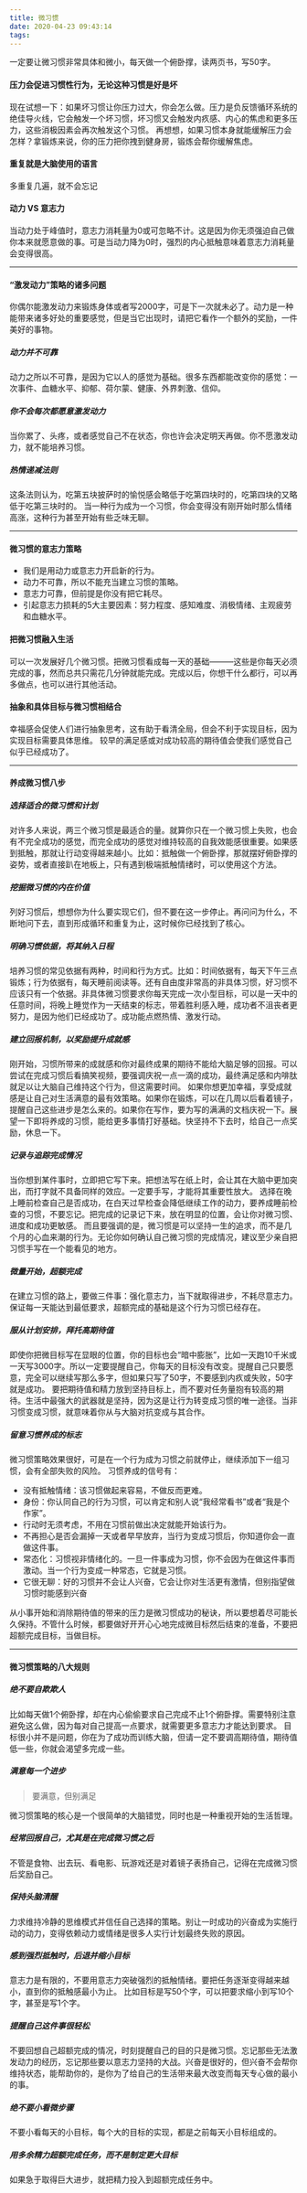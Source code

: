 ```yaml
---
title: 微习惯
date: 2020-04-23 09:43:14
tags:
---
```

一定要让微习惯非常具体和微小，每天做一个俯卧撑，读两页书，写50字。
<!-- more -->
#### 压力会促进习惯性行为，无论这种习惯是好是坏
现在试想一下：如果坏习惯让你压力过大，你会怎么做。压力是负反馈循环系统的绝佳导火线，它会触发一个坏习惯，坏习惯又会触发内疚感、内心的焦虑和更多压力，这些消极因素会再次触发这个习惯。
再想想，如果习惯本身就能缓解压力会怎样？拿锻炼来说，你的压力把你拽到健身房，锻炼会帮你缓解焦虑。

#### 重复就是大脑使用的语言
多重复几遍，就不会忘记

#### 动力 VS 意志力
当动力处于峰值时，意志力消耗量为0或可忽略不计。这是因为你无须强迫自己做你本来就愿意做的事。可是当动力降为0时，强烈的内心抵触意味着意志力消耗量会变得很高。

---

#### “激发动力”策略的诸多问题
你偶尔能激发动力来锻炼身体或者写2000字，可是下一次就未必了。动力是一种能带来诸多好处的重要感觉，但是当它出现时，请把它看作一个额外的奖励，一件美好的事物。
##### 动力并不可靠
动力之所以不可靠，是因为它以人的感觉为基础。很多东西都能改变你的感觉：一次事件、血糖水平、抑郁、荷尔蒙、健康、外界刺激、信仰。
##### 你不会每次都愿意激发动力
当你累了、头疼，或者感觉自己不在状态，你也许会决定明天再做。你不愿激发动力，就不能培养习惯。
##### 热情递减法则
这条法则认为，吃第五块披萨时的愉悦感会略低于吃第四块时的，吃第四块的又略低于吃第三块时的。
当一种行为成为一个习惯，你会变得没有刚开始时那么情绪高涨，这种行为甚至开始有些乏味无聊。

---

#### 微习惯的意志力策略
- 我们是用动力或意志力开启新的行为。
- 动力不可靠，所以不能充当建立习惯的策略。
- 意志力可靠，但前提是你没有把它耗尽。
- 引起意志力损耗的5大主要因素：努力程度、感知难度、消极情绪、主观疲劳和血糖水平。

#### 把微习惯融入生活
可以一次发展好几个微习惯。把微习惯看成每一天的基础———这些是你每天必须完成的事，然而总共只需花几分钟就能完成。完成以后，你想干什么都行，可以再多做点，也可以进行其他活动。

#### 抽象和具体目标与微习惯相结合
幸福感会促使人们进行抽象思考，这有助于看清全局，但会不利于实现目标，因为实现目标需要具体思维。
较早的满足感或对成功较高的期待值会使我们感觉自己似乎已经成功了。

---

#### 养成微习惯八步
##### 选择适合的微习惯和计划
对许多人来说，两三个微习惯是最适合的量。就算你只在一个微习惯上失败，也会有不完全成功的感觉，而完全成功的感觉对维持较高的自我效能感很重要。如果感到抵触，那就让行动变得越来越小。比如：抵触做一个俯卧撑，那就摆好俯卧撑的姿势，或者直接趴在地板上，只有遇到极端抵触情绪时，可以使用这个方法。
##### 挖掘微习惯的内在价值
列好习惯后，想想你为什么要实现它们，但不要在这一步停止。再问问为什么，不断地问下去，直到形成循环和重复为止，这时候你已经找到了核心。
##### 明确习惯依据，将其纳入日程
培养习惯的常见依据有两种，时间和行为方式。比如：时间依据有，每天下午三点锻炼；行为依据有，每天睡前阅读等。还有自由度非常高的非具体习惯，好习惯不应该只有一个依据。非具体微习惯要求你每天完成一次小型目标，可以是一天中的任意时间，将晚上睡觉作为一天结束的标志，带着胜利感入睡，成功者不沮丧者更努力，是因为他们已经成功了。成功能点燃热情、激发行动。
##### 建立回报机制，以奖励提升成就感
刚开始，习惯所带来的成就感和你对最终成果的期待不能给大脑足够的回报。可以尝试在完成习惯后看搞笑视频，要强调庆祝一点一滴的成功，最终满足感和内啡肽就足以让大脑自己维持这个行为，但这需要时间。
如果你想更加幸福，享受成就感是让自己对生活满意的最有效策略。如果你在锻炼，可以在几周以后看着镜子，提醒自己这些进步是怎么来的。如果你在写作，要为写的满满的文档庆祝一下。展望一下即将养成的习惯，能给更多事情打好基础。快坚持不下去时，给自己一点奖励，休息一下。
##### 记录与追踪完成情况
当你想到某件事时，立即把它写下来。把想法写在纸上时，会让其在大脑中更加突出，而打字就不具备同样的效应。一定要手写，才能将其重要性放大。
选择在晚上睡前检查自己是否成功，在白天过早检查会降低继续工作的动力，要养成睡前检查的习惯，不要忘记。把完成的记录记下来，放在明显的位置，会让你对微习惯、进度和成功更敏感。
而且要强调的是，微习惯是可以坚持一生的追求，而不是几个月的心血来潮的行为。无论你如何确认自己微习惯的完成情况，建议至少亲自把习惯手写在一个能看见的地方。
##### 微量开始，超额完成
在建立习惯的路上，要做三件事：强化意志力，当下就取得进步，不耗尽意志力。保证每一天能达到最低要求，超额完成的基础是这个行为习惯已经存在。
##### 服从计划安排，拜托高期待值
即使你把微目标写在显眼的位置，你的目标也会“暗中膨胀”，比如一天跑10千米或一天写3000字。所以一定要提醒自己，你每天的目标没有改变。提醒自己只要愿意，完全可以继续写那么多字，但如果只写了50字，不要感到内疚或失败，50字就是成功。
要把期待值和精力放到坚持目标上，而不要对任务量抱有较高的期待。生活中最强大的武器就是坚持，因为这是让行为转变成习惯的唯一途径。当非习惯变成习惯，就意味着你从与大脑对抗变成与其合作。
##### 留意习惯养成的标志
微习惯策略效果很好，可是在一个行为成为习惯之前就停止，继续添加下一组习惯，会有全部失败的风险。
习惯养成的信号有：
- 没有抵触情绪：该习惯做起来容易，不做反而更难。
- 身份：你认同自己的行为习惯，可以肯定和别人说“我经常看书”或者“我是个作家”。
- 行动时无须考虑，不用在习惯前做出决定就能开始该行为。
- 不再担心是否会漏掉一天或者早早放弃，当行为变成习惯后，你知道你会一直做这件事。
- 常态化：习惯视非情绪化的。一旦一件事成为习惯，你不会因为在做这件事而激动。当一个行为变成一种常态，它就是习惯。
- 它很无聊：好的习惯并不会让人兴奋，它会让你对生活更有激情，但别指望做习惯时能感到兴奋

从小事开始和消除期待值的带来的压力是微习惯成功的秘诀，所以要想着尽可能长久保持。不管什么时候，都要做好开开心心地完成微目标然后结束的准备，不要把超额完成目标，当做目标。

---

#### 微习惯策略的八大规则
##### 绝不要自欺欺人
比如每天做1个俯卧撑，却在内心偷偷要求自己完成不止1个俯卧撑。需要特别注意避免这么做，因为每对自己提高一点要求，就需要更多意志力才能达到要求。
目标很小并不是问题，你在为了成功而训练大脑，但请一定不要调高期待值，期待值低一些，你就会渴望多完成一些。
##### 满意每一个进步
>要满意，但别满足

微习惯策略的核心是一个很简单的大脑错觉，同时也是一种重视开始的生活哲理。
##### 经常回报自己，尤其是在完成微习惯之后
不管是食物、出去玩、看电影、玩游戏还是对着镜子表扬自己，记得在完成微习惯后奖励自己。
##### 保持头脑清醒
力求维持冷静的思维模式并信任自己选择的策略。别让一时成功的兴奋成为实施行动的动力，变得依赖动力或情绪是很多人实行计划最终失败的原因。
##### 感到强烈抵触时，后退并缩小目标
意志力是有限的，不要用意志力突破强烈的抵触情绪。要把任务逐渐变得越来越小，直到你的抵触感最小为止。
比如目标是写50个字，可以把要求缩小到写10个字，甚至是写1个字。
##### 提醒自己这件事很轻松
不要回想自己超额完成的情况，时刻提醒自己的目的只是微习惯。忘记那些无法激发动力的经历，忘记那些要以意志力坚持的大战。兴奋是很好的，但兴奋不会帮你维持状态，能帮助你的，是你为了给自己的生活带来最大改变而每天专心做的最小的事。
##### 绝不要小看微步骤
不要小看每天的小目标，每个大的目标的实现，都是之前每天小目标组成的。
##### 用多余精力超额完成任务，而不是制定更大目标
如果急于取得巨大进步，就把精力投入到超额完成任务中。
